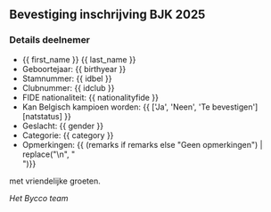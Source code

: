 ## Bevestiging inschrijving BJK 2025

### Details deelnemer

- {{ first_name }} {{ last_name }}
- Geboortejaar: {{ birthyear }}
- Stamnummer: {{ idbel }}
- Clubnummer: {{ idclub }}
- FIDE nationaliteit: {{ nationalityfide }}
- Kan Belgisch kampioen worden: {{ ['Ja', 'Neen', 'Te bevestigen'][natstatus] }}
- Geslacht: {{ gender }}
- Categorie: {{ category }}
- Opmerkingen: {{ (remarks if remarks else "Geen opmerkingen")  | replace("\n", "<br>")}}

met vriendelijke groeten.

_Het Bycco team_
